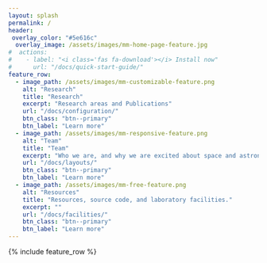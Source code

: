 ```yaml
---
layout: splash
permalink: /
header:
 overlay_color: "#5e616c"
  overlay_image: /assets/images/mm-home-page-feature.jpg
#  actions:
#    - label: "<i class='fas fa-download'></i> Install now"
#      url: "/docs/quick-start-guide/"
feature_row:
  - image_path: /assets/images/mm-customizable-feature.png
    alt: "Research"
    title: "Research"
    excerpt: "Research areas and Publications"
    url: "/docs/configuration/"
    btn_class: "btn--primary"
    btn_label: "Learn more"
  - image_path: /assets/images/mm-responsive-feature.png
    alt: "Team"
    title: "Team"
    excerpt: "Who we are, and why we are excited about space and astronomy"
    url: "/docs/layouts/"
    btn_class: "btn--primary"
    btn_label: "Learn more"
  - image_path: /assets/images/mm-free-feature.png
    alt: "Resources"
    title: "Resources, source code, and laboratory facilities."
    excerpt: ""
    url: "/docs/facilities/"
    btn_class: "btn--primary"
    btn_label: "Learn more"      
---
```


{% include feature_row %}
